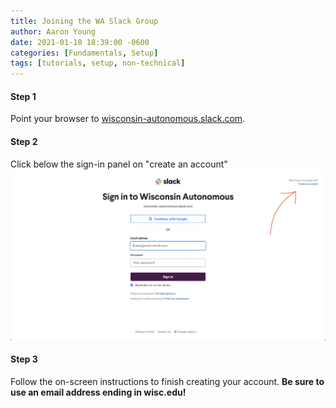 ```yaml
---
title: Joining the WA Slack Group
author: Aaron Young
date: 2021-01-10 18:39:00 -0600
categories: [Fundamentals, Setup]
tags: [tutorials, setup, non-technical]
---
```


#### Step 1
Point your browser to [wisconsin-autonomous.slack.com](https://wisconsin-autonomous.slack.com/).

#### Step 2
Click below the sign-in panel on "create an account"
![The link should be located here](/assets/img/fundamentals/slack_signup.png)

#### Step 3
Follow the on-screen instructions to finish creating your account. **Be sure to use an email address ending in wisc.edu!**